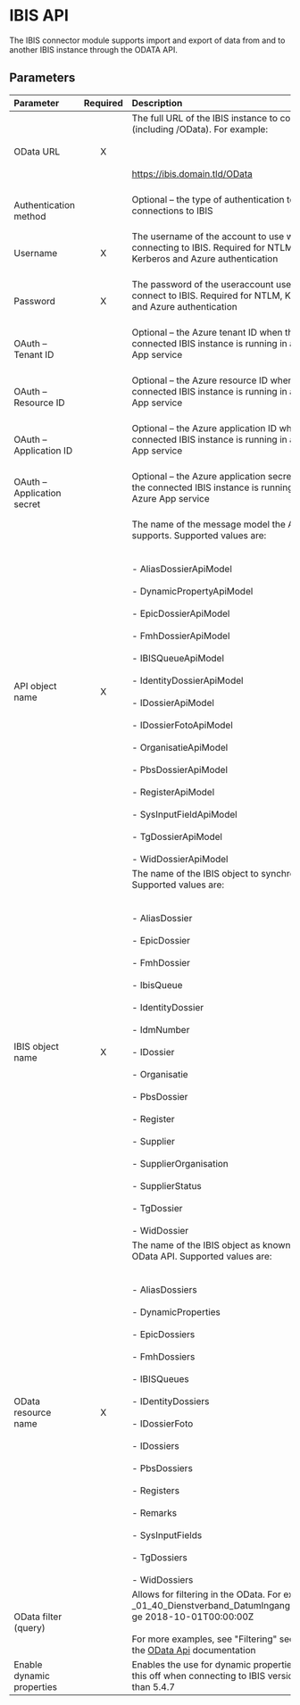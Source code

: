 # IBIS API

The IBIS connector module supports import and export of data from and to
another IBIS instance through the ODATA API.

## Parameters

|          Parameter         | Required |                                                                                                                                                                                                                                     Description                                                                                                                                                                                                                                    |
|:--------------------------|:--------:|:----------------------------------------------------------------------------------------------------------------------------------------------------------------------------------------------------------------------------------------------------------------------------------------------------------------------------------------------------------------------------------------------------------------------------------------------------------------------------------|
| OData URL                  | X        | The full URL of the IBIS instance to connect to (including /OData). For example:<br> <br> <br> <br>https://ibis.domain.tld/OData<br> <br>                                                                                                                                                                                                                                                                                                                                          |
| Authentication method      |          | Optional – the type of authentication to use for connections to IBIS<br> <br>                                                                                                                                                                                                                                                                                                                                                                                                      |
| Username                   | X        | The username of the account to use when connecting to IBIS. Required for NTLM, Kerberos and Azure authentication<br> <br>                                                                                                                                                                                                                                                                                                                                                          |
| Password                   | X        | The password of the useraccount used to connect to IBIS. Required for NTLM, Kerberos and Azure authentication<br> <br>                                                                                                                                                                                                                                                                                                                                                             |
| OAuth – Tenant ID          |          | Optional – the Azure tenant ID when the connected IBIS instance is running in an Azure App service<br> <br>                                                                                                                                                                                                                                                                                                                                                                        |
| OAuth – Resource ID        |          | Optional – the Azure resource ID when the connected IBIS instance is running in an Azure App service<br> <br>                                                                                                                                                                                                                                                                                                                                                                      |
| OAuth – Application ID     |          | Optional – the Azure application ID when the connected IBIS instance is running in an Azure App service<br> <br>                                                                                                                                                                                                                                                                                                                                                                   |
| OAuth – Application secret |          | Optional – the Azure application secret when the connected IBIS instance is running in an Azure App service<br> <br>                                                                                                                                                                                                                                                                                                                                                               |
| API object name            | X        | The name of the message model the API supports. Supported values are:<br> <br> <br>- AliasDossierApiModel<br> <br>- DynamicPropertyApiModel<br> <br>- EpicDossierApiModel<br> <br>- FmhDossierApiModel<br> <br>- IBISQueueApiModel<br> <br>- IdentityDossierApiModel<br> <br>- IDossierApiModel<br> <br>- IDossierFotoApiModel<br> <br>- OrganisatieApiModel<br> <br>- PbsDossierApiModel<br> <br>- RegisterApiModel<br> <br>- SysInputFieldApiModel<br> <br>- TgDossierApiModel<br> <br>- WidDossierApiModel  |
| IBIS object name           | X        | The name of the IBIS object to synchronize. Supported values are:<br> <br> <br>- AliasDossier<br> <br>- EpicDossier<br> <br>- FmhDossier<br> <br>- IbisQueue<br> <br>- IdentityDossier<br> <br>- IdmNumber<br> <br>- IDossier<br> <br>- Organisatie<br> <br>- PbsDossier<br> <br>- Register<br> <br>- Supplier<br> <br>- SupplierOrganisation<br> <br>- SupplierStatus<br> <br>- TgDossier<br> <br>- WidDossier                                                                                                  |
| OData resource name        | X        | The name of the IBIS object as known by the OData API. Supported values are:<br> <br> <br>- AliasDossiers<br> <br>- DynamicProperties<br> <br>- EpicDossiers<br> <br>- FmhDossiers<br> <br>- IBISQueues<br> <br>- IDentityDossiers<br> <br>- IDossierFoto<br> <br>- IDossiers<br> <br>- PbsDossiers<br> <br>- Registers<br> <br>- Remarks<br> <br>- SysInputFields<br> <br>- TgDossiers<br> <br>- WidDossiers                                                                                                  |
| OData filter (query)       |          | Allows for filtering in the OData. For example: _01_40_Dienstverband_DatumIngangGeldigheid ge 2018-10-01T00:00:00Z<br> <br>For more examples, see "Filtering" section in the [OData Api](../../HelpPageODataApi) documentation                                                                                                                                                                                                                                                                               |
| Enable dynamic properties  |          | Enables the use for dynamic properties. Turn this off when connecting to IBIS versions older than 5.4.7                                                                                                                                                                                                                                                                                                                                                                            |
